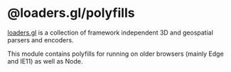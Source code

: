 # @loaders.gl/polyfills

[loaders.gl](https://uber-web.github.io/loaders.gl/#/docs) is a collection of framework independent 3D and geospatial parsers and encoders.

This module contains polyfills for running on older browsers (mainly Edge and IE11) as well as Node.
